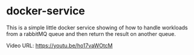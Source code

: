 # docker-service

This is a simple little docker service showing of how to handle workloads from a rabbitMQ queue and then return the result on another queue.

Video URL:
https://youtu.be/ho17vaWOtcM

